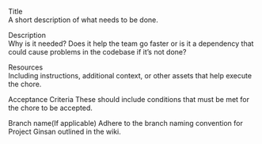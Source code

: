 Title   
A short description of what needs to be done.

Description  
Why is it needed? Does it help the team go faster or is it a dependency that could cause problems in the codebase if it’s not done?

Resources  
Including instructions, additional context, or other assets that help execute the chore.

Acceptance Criteria
These should include conditions that must be met for the chore to be accepted.

Branch name(If applicable) 
Adhere to the branch naming convention for Project Ginsan outlined in the wiki.